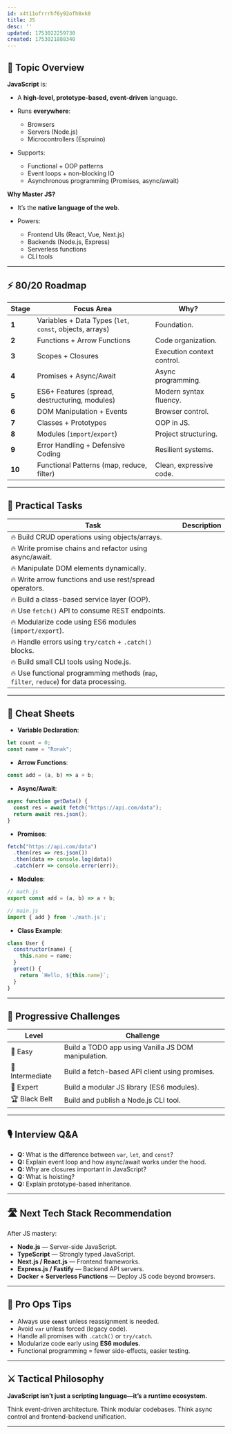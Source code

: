 ```yaml
---
id: x4t11ofrrrhf6y92ofh0xk0
title: JS
desc: ''
updated: 1753022259730
created: 1753021888340
---
```


## 📌 Topic Overview

**JavaScript** is:

* A **high-level, prototype-based, event-driven** language.
* Runs **everywhere**:

  * Browsers
  * Servers (Node.js)
  * Microcontrollers (Espruino)
* Supports:

  * Functional + OOP patterns
  * Event loops + non-blocking IO
  * Asynchronous programming (Promises, async/await)

**Why Master JS?**

* It’s the **native language of the web**.
* Powers:

  * Frontend UIs (React, Vue, Next.js)
  * Backends (Node.js, Express)
  * Serverless functions
  * CLI tools

---

## ⚡ 80/20 Roadmap

| Stage  | Focus Area                                               | Why?                       |
| ------ | -------------------------------------------------------- | -------------------------- |
| **1**  | Variables + Data Types (`let`, `const`, objects, arrays) | Foundation.                |
| **2**  | Functions + Arrow Functions                              | Code organization.         |
| **3**  | Scopes + Closures                                        | Execution context control. |
| **4**  | Promises + Async/Await                                   | Async programming.         |
| **5**  | ES6+ Features (spread, destructuring, modules)           | Modern syntax fluency.     |
| **6**  | DOM Manipulation + Events                                | Browser control.           |
| **7**  | Classes + Prototypes                                     | OOP in JS.                 |
| **8**  | Modules (`import`/`export`)                              | Project structuring.       |
| **9**  | Error Handling + Defensive Coding                        | Resilient systems.         |
| **10** | Functional Patterns (map, reduce, filter)                | Clean, expressive code.    |

---

## 🚀 Practical Tasks

| Task                                                                                   | Description |
| -------------------------------------------------------------------------------------- | ----------- |
| 🔥 Build CRUD operations using objects/arrays.                                         |             |
| 🔥 Write promise chains and refactor using async/await.                                |             |
| 🔥 Manipulate DOM elements dynamically.                                                |             |
| 🔥 Write arrow functions and use rest/spread operators.                                |             |
| 🔥 Build a class-based service layer (OOP).                                            |             |
| 🔥 Use `fetch()` API to consume REST endpoints.                                        |             |
| 🔥 Modularize code using ES6 modules (`import/export`).                                |             |
| 🔥 Handle errors using `try/catch` + `.catch()` blocks.                                |             |
| 🔥 Build small CLI tools using Node.js.                                                |             |
| 🔥 Use functional programming methods (`map`, `filter`, `reduce`) for data processing. |             |

---

## 🧾 Cheat Sheets

* **Variable Declaration**:

```js
let count = 0;
const name = "Ronak";
```

* **Arrow Functions**:

```js
const add = (a, b) => a + b;
```

* **Async/Await**:

```js
async function getData() {
  const res = await fetch("https://api.com/data");
  return await res.json();
}
```

* **Promises**:

```js
fetch("https://api.com/data")
  .then(res => res.json())
  .then(data => console.log(data))
  .catch(err => console.error(err));
```

* **Modules**:

```js
// math.js
export const add = (a, b) => a + b;

// main.js
import { add } from './math.js';
```

* **Class Example**:

```js
class User {
  constructor(name) {
    this.name = name;
  }
  greet() {
    return `Hello, ${this.name}`;
  }
}
```

---

## 🎯 Progressive Challenges

| Level           | Challenge                                           |
| --------------- | --------------------------------------------------- |
| 🥉 Easy         | Build a TODO app using Vanilla JS DOM manipulation. |
| 🥈 Intermediate | Build a fetch-based API client using promises.      |
| 🥇 Expert       | Build a modular JS library (ES6 modules).           |
| 🏆 Black Belt   | Build and publish a Node.js CLI tool.               |

---

## 🎙️ Interview Q\&A

* **Q:** What is the difference between `var`, `let`, and `const`?
* **Q:** Explain event loop and how async/await works under the hood.
* **Q:** Why are closures important in JavaScript?
* **Q:** What is hoisting?
* **Q:** Explain prototype-based inheritance.

---

## 🛣️ Next Tech Stack Recommendation

After JS mastery:

* **Node.js** — Server-side JavaScript.
* **TypeScript** — Strongly typed JavaScript.
* **Next.js / React.js** — Frontend frameworks.
* **Express.js / Fastify** — Backend API servers.
* **Docker + Serverless Functions** — Deploy JS code beyond browsers.

---

## 🎩 Pro Ops Tips

* Always use **`const`** unless reassignment is needed.
* Avoid `var` unless forced (legacy code).
* Handle all promises with `.catch()` or `try/catch`.
* Modularize code early using **ES6 modules**.
* Functional programming = fewer side-effects, easier testing.

---

## ⚔️ Tactical Philosophy

**JavaScript isn’t just a scripting language—it’s a runtime ecosystem.**

Think event-driven architecture. Think modular codebases. Think async control and frontend-backend unification.

---
